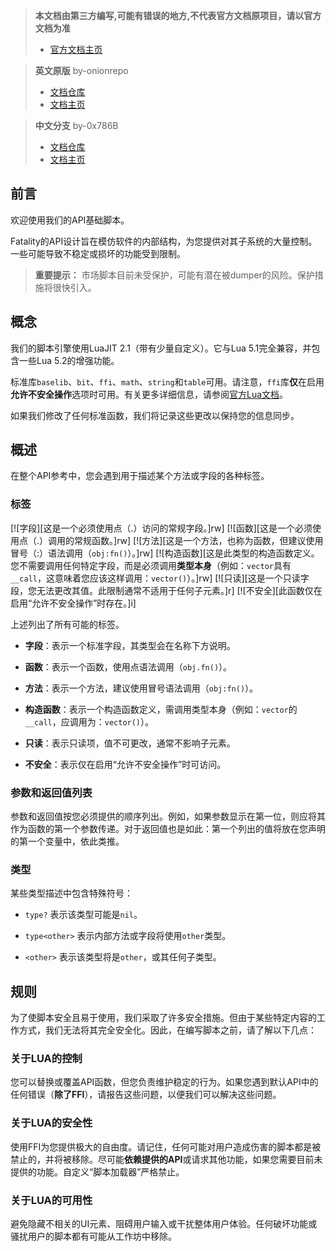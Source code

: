 > **本文档由第三方编写,可能有错误的地方,不代表官方文档原项目，请以官方文档为准**
> * [官方文档主页](https://lua.fatality.win/)

> **英文原版** by-onionrepo
> * [文档仓库](https://github.com/onionrepo/fatality-docs)
> * [文档主页](https://onionrepo.github.io/fatality-docs/)

> **中文分支** by-0x786B
> * [文档仓库](https://github.com/0x786B/fatality-docs-CN)
> * [文档主页](https://0x786b.github.io/fatality-docs-CN/)
## 前言

欢迎使用我们的API基础脚本。

Fatality的API设计旨在模仿软件的内部结构，为您提供对其子系统的大量控制。一些可能导致不稳定或损坏的功能受到限制。

> **重要提示：** 市场脚本目前未受保护，可能有潜在被dumper的风险。保护措施将很快引入。

## 概念
我们的脚本引擎使用LuaJIT 2.1（带有少量自定义）。它与Lua 5.1完全兼容，并包含一些Lua 5.2的增强功能。

标准库`baselib`、`bit`、`ffi`、`math`、`string`和`table`可用。请注意，`ffi`库**仅**在启用**允许不安全操作**选项时可用。有关更多详细信息，请参阅[官方Lua文档](https://www.lua.org/manual/5.1/)。

如果我们修改了任何标准函数，我们将记录这些更改以保持您的信息同步。

## 概述
在整个API参考中，您会遇到用于描述某个方法或字段的各种标签。

### 标签

[![字段][这是一个必须使用点（.）访问的常规字段。]rw]
[![函数][这是一个必须使用点（.）调用的常规函数。]rw]
[![方法][这是一个方法，也称为函数，但建议使用冒号（:）语法调用（`obj:fn()`）。]rw]
[![构造函数][这是此类型的构造函数定义。您不需要调用任何特定字段，而是必须调用**类型本身**（例如：`vector`具有`__call`，这意味着您应该这样调用：`vector()`）。]rw]
[![只读][这是一个只读字段，您无法更改其值。此限制通常不适用于任何子元素。]r]
[![不安全][此函数仅在启用“允许不安全操作”时存在。]i]

上述列出了所有可能的标签。

* **字段**：表示一个标准字段，其类型会在名称下方说明。

* **函数**：表示一个函数，使用点语法调用（`obj.fn()`）。

* **方法**：表示一个方法，建议使用冒号语法调用（`obj:fn()`）。

* **构造函数**：表示一个构造函数定义，需调用类型本身（例如：`vector`的`__call`，应调用为：`vector()`）。

* **只读**：表示只读项，值不可更改，通常不影响子元素。

* **不安全**：表示仅在启用“允许不安全操作”时可访问。

### 参数和返回值列表
参数和返回值按您必须提供的顺序列出。例如，如果参数显示在第一位，则应将其作为函数的第一个参数传递。对于返回值也是如此：第一个列出的值将放在您声明的第一个变量中，依此类推。

### 类型
某些类型描述中包含特殊符号：

* `type?` 表示该类型可能是`nil`。

* `type<other>` 表示内部方法或字段将使用`other`类型。

* `<other>` 表示该类型将是`other`，或其任何子类型。

## 规则

为了使脚本安全且易于使用，我们采取了许多安全措施。但由于某些特定内容的工作方式，我们无法将其完全安全化。因此，在编写脚本之前，请了解以下几点：

### 关于LUA的控制
您可以替换或覆盖API函数，但您负责维护稳定的行为。如果您遇到默认API中的任何错误（**除了FFI**），请报告这些问题，以便我们可以解决这些问题。

### 关于LUA的安全性
使用FFI为您提供极大的自由度。请记住，任何可能对用户造成伤害的脚本都是被禁止的，并将被移除。尽可能**依赖提供的API**或请求其他功能，如果您需要目前未提供的功能。自定义“脚本加载器”严格禁止。

### 关于LUA的可用性
避免隐藏不相关的UI元素、阻碍用户输入或干扰整体用户体验。任何破坏功能或骚扰用户的脚本都有可能从工作坊中移除。
